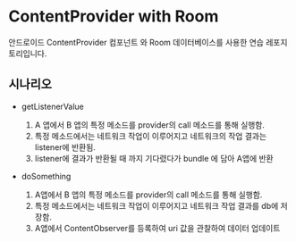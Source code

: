 # ContentProvider with Room
안드로이드 ContentProvider 컴포넌트 와 Room 데이터베이스를 사용한 연습 레포지토리입니다.

## 시나리오
- getListenerValue
    1. A 앱에서 B 앱의 특정 메소드를 provider의 call 메소드를 통해 실행함.
    2. 특정 메소드에서는 네트워크 작업이 이루어지고 네트워크의 작업 결과는 listener에 반환됨.
    3. listener에 결과가 반환될 때 까지 기다렸다가 bundle 에 담아 A앱에 반환

- doSomething  
    1. A앱에서 B 앱의 특정 메소드를 provider의 call 메소드를 통해 실행함.
    2. 특정 메소드에서는 네트워크 작업이 이루어지고 네트워크 작업 결과를 db에 저장함.
    3. A앱에서 ContentObserver를 등록하여 uri 값을 관찰하여 데이터 업데이트

